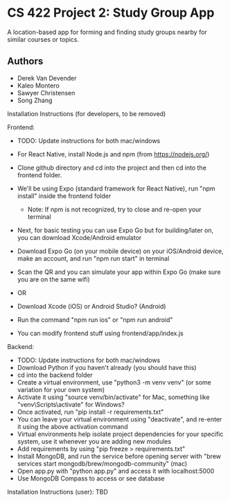 # CS 422 Project 2: Study Group App
A location-based app for forming and finding study groups nearby for similar courses or topics.

## Authors
- Derek Van Devender
- Kaleo Montero
- Sawyer Christensen
- Song Zhang

Installation Instructions (for developers, to be removed)

Frontend:
- TODO: Update instructions for both mac/windows
- For React Native, install Node.js and npm (from https://nodejs.org/)
- Clone github directory and cd into the project and then cd into the frontend folder.
- We'll be using Expo (standard framework for React Native), run "npm install" inside the frontend folder
     - Note: If npm is not recognized, try to close and re-open your terminal
- Next, for basic testing you can use Expo Go but for building/later on, you can download Xcode/Android emulator

- Download Expo Go (on your mobile device) on your iOS/Android device, make an account, and run "npm run start" in terminal
- Scan the QR and you can simulate your app within Expo Go (make sure you are on the same wifi)
- OR
- Download Xcode (iOS) or Android Studio? (Android)
- Run the command "npm run ios" or "npm run android"

- You can modify frontend stuff using frontend/app/index.js

Backend:
- TODO: Update instructions for both mac/windows
- Download Python if you haven't already (you should have this)
- cd into the backend folder
- Create a virtual environment, use "python3 -m venv venv" (or some variation for your own system)
- Activate it using "source venv/bin/activate" for Mac, something like "venv\Scripts\activate" for Windows?
- Once activated, run "pip install -r requirements.txt"
- You can leave your virtual environment using "deactivate", and re-enter it using the above activation command
- Virtual environments help isolate project dependencies for your specific system, use it whenever you are adding new modules
- Add requirements by using "pip freeze > requirements.txt"
- Install MongoDB, and run the service before opening server with "brew services start mongodb/brew/mongodb-community" (mac)
- Open app.py with "python app.py" and access it with localhost:5000
- Use MongoDB Compass to access or see database

Installation Instructions (user):
TBD
